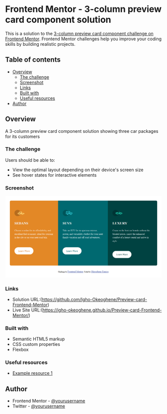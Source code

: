 # Frontend Mentor - 3-column preview card component solution

This is a solution to the [3-column preview card component challenge on Frontend Mentor](https://www.frontendmentor.io/challenges/3column-preview-card-component-pH92eAR2-). Frontend Mentor challenges help you improve your coding skills by building realistic projects.

## Table of contents

- [Overview](#overview)
  - [The challenge](#the-challenge)
  - [Screenshot](#screenshot)
  - [Links](#links)
  - [Built with](#built-with)
  - [Useful resources](#useful-resources)
- [Author](#author)

## Overview

A 3-column preview card component solution showing three car packages for its customers

### The challenge

Users should be able to:

- View the optimal layout depending on their device's screen size
- See hover states for interactive elements

### Screenshot

![](./screenshot.png)

### Links

- Solution URL:(https://github.com/Igho-Okeoghene/Preview-card-Frontend-Mentor)
- Live Site URL:(https://igho-okeoghene.github.io/Preview-card-Frontend-Mentor/)

### Built with

- Semantic HTML5 markup
- CSS custom properties
- Flexbox

### Useful resources

- [Example resource 1](https://www.w3schools.com/css)

## Author

- Frontend Mentor - [@yourusername](https://www.frontendmentor.io/profile/yourusername)
- Twitter - [@yourusername](https://www.twitter.com/yourusername)
